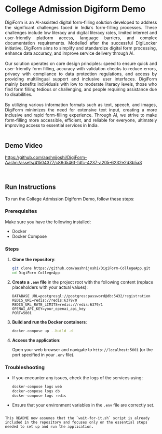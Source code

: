 # College Admission Digiform Demo

<div style="text-align: justify">
DigiForm is an AI-assisted digital form-filling solution developed to address the significant challenges faced in India’s form-filling processes. These challenges include low literacy and digital literacy rates, limited internet and user-friendly platform access, language barriers, and complex documentation requirements. Modelled after the successful DigiLocker initiative, DigiForm aims to simplify and standardize digital form processing, enhance data accuracy, and improve service delivery through AI.
</div>

<br>


<div style="text-align: justify">
Our solution operates on core design principles: speed to ensure quick and user-friendly form filling, accuracy with validation checks to reduce errors, privacy with compliance to data protection regulations, and access by providing multilingual support and inclusive user interfaces. DigiForm mainly benefits individuals with low to moderate literacy levels, those who find form filling tedious or challenging, and people requiring assistance due to disabilities.
</div>

<br>

<div style="text-align: justify">
By utilizing various information formats such as text, speech, and images, DigiForm minimizes the need for extensive text input, creating a more inclusive and rapid form-filling experience. Through AI, we strive to make form-filling more accessible, efficient, and reliable for everyone, ultimately improving access to essential services in India.
</div>

<br>

## Demo Video

https://github.com/aashnijoshi/DigiForm-Aashni/assets/41504377/c89d546f-fdfc-4237-a205-6232e2d3b5a3

<br>

## Run Instructions

To run the College Admission Digiform Demo, follow these steps:

### Prerequisites

Make sure you have the following installed:
- Docker
- Docker Compose

### Steps

1. **Clone the repository**:

   ```sh
   git clone https://github.com/aashnijoshi/DigiForm-CollegeApp.git
   cd DigiForm-CollegeApp
   ```

2. **Create a `.env` file** in the project root with the following content (replace placeholders with your actual values):

   ```plaintext
   DATABASE_URL=postgresql://postgres:password@db:5432/registration
   REDIS_URL=redis://redis:6379/0
   REDIS_URL_RATE_LIMITS=redis://redis:6379/1
   OPENAI_API_KEY=your_openai_api_key
   PORT=5001
   ```

3. **Build and run the Docker containers**:

   ```sh
   docker-compose up --build -d
   ```

4. **Access the application**:

   Open your web browser and navigate to `http://localhost:5001` (or the port specified in your `.env` file).

### Troubleshooting

- If you encounter any issues, check the logs of the services using:

  ```sh
  docker-compose logs web
  docker-compose logs db
  docker-compose logs redis
  ```

- Ensure that your environment variables in the `.env` file are correctly set.
```

This README now assumes that the `wait-for-it.sh` script is already included in the repository and focuses only on the essential steps needed to set up and run the application.
